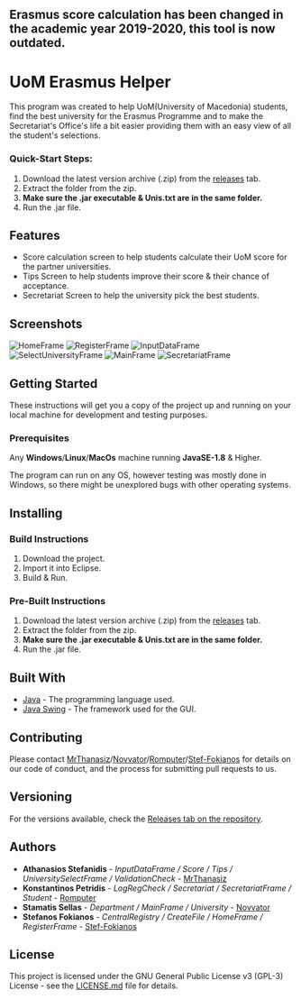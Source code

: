## Erasmus score calculation has been changed in the academic year 2019-2020, this tool is now outdated.


# UoM Erasmus Helper

This program was created to help UoM(University of Macedonia) students, find the best university for the Erasmus Programme and to make the Secretariat's Office's life a bit easier providing them with an easy view of all the student's selections.

### Quick-Start Steps:

1. Download the latest version archive (.zip) from the [releases](https://github.com/MrThanasiz/UoM-Erasmus-Helper/releases) tab.
2. Extract the folder from the zip.
3. **Make sure the .jar executable & Unis.txt are in the same folder.**
4. Run the .jar file.

## Features
* Score calculation screen to help students calculate their UoM score for the partner universities.
* Tips Screen to help students improve their score & their chance of acceptance.
* Secretariat Screen to help the university pick the best students.

## Screenshots

![HomeFrame](https://user-images.githubusercontent.com/8089997/59288947-9c254680-8c7d-11e9-864e-28ac08d16070.png)
![RegisterFrame](https://user-images.githubusercontent.com/8089997/59288942-9af41980-8c7d-11e9-82de-b19a164ec3b1.png)
![InputDataFrame](https://user-images.githubusercontent.com/8089997/59288946-9b8cb000-8c7d-11e9-8d76-c89fc1d6195c.png)
![SelectUniversityFrame](https://user-images.githubusercontent.com/8089997/59288949-9c254680-8c7d-11e9-88f7-eae7ead76a14.png)
![MainFrame](https://user-images.githubusercontent.com/8089997/59383688-1e3e6980-8d69-11e9-98c4-061028e33c05.png)
![SecretariatFrame](https://user-images.githubusercontent.com/8089997/59288940-9a5b8300-8c7d-11e9-841d-8711bc192059.png)




## Getting Started

These instructions will get you a copy of the project up and running on your local machine for development and testing purposes.


### Prerequisites

Any **Windows**/**Linux**/**MacOs** machine running **JavaSE-1.8** & Higher.

The program can run on any OS, however testing was mostly done in Windows, so there might be unexplored bugs with other operating systems.


## Installing

### Build Instructions

1.  Download the project.
2.  Import it into Eclipse.
3.  Build & Run.

### Pre-Built Instructions

1. Download the latest version archive (.zip) from the [releases](https://github.com/MrThanasiz/UoM-Erasmus-Helper/releases) tab.
2. Extract the folder from the zip.
3. **Make sure the .jar executable & Unis.txt are in the same folder.**
4. Run the .jar file.


## Built With

* [Java](https://en.wikipedia.org/wiki/Java_(programming_language)) - The programming language used.
* [Java Swing](https://en.wikipedia.org/wiki/Swing_(Java)) - The framework used for the GUI.

## Contributing

Please contact [MrThanasiz](https://github.com/MrThanasiz)/[Novvator](https://github.com/Novvator)/[Romputer](https://github.com/Romputer)/[Stef-Fokianos](https://github.com/Stef-fokianos) for details on our code of conduct, and the process for submitting pull requests to us.

## Versioning

For the versions available, check the [Releases tab on the repository](https://github.com/MrThanasiz/UoM-Erasmus-Helper/releases). 

## Authors

* **Athanasios Stefanidis** - *InputDataFrame / Score / Tips / UniversitySelectFrame / ValidationCheck* - [MrThanasiz](https://github.com/MrThanasiz/)
* **Konstantinos Petridis** - *LogRegCheck / Secretariat / SecretariatFrame / Student* - [Romputer](https://github.com/Romputer)
* **Stamatis Sellas** - *Department / MainFrame / University* - [Novvator](https://github.com/Novvator)
* **Stefanos Fokianos** - *CentralRegistry / CreateFile / HomeFrame / RegisterFrame* - [Stef-Fokianos](https://github.com/Stef-fokianos)


## License

This project is licensed under the GNU General Public License v3 (GPL-3) License - see the [LICENSE.md](LICENSE.md) file for details.
